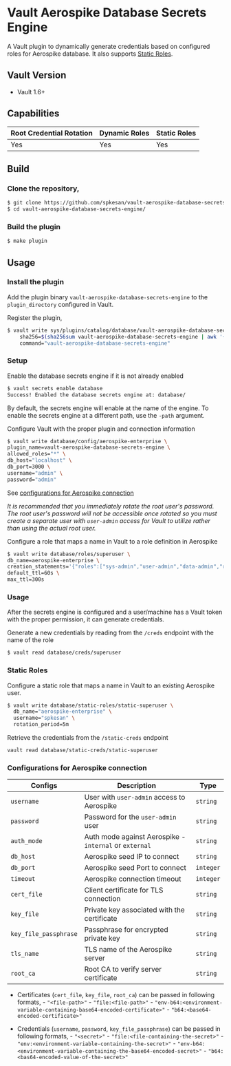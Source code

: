 # Vault Aerospike Database Secrets Engine

A Vault plugin to dynamically generate credentials based on configured roles for Aerospike database. It also supports [Static Roles](https://www.vaultproject.io/docs/secrets/databases#static-roles).

## Vault Version

- Vault 1.6+

## Capabilities

| Root Credential Rotation | Dynamic Roles | Static Roles |
| ------------------------ | ------------- | ------------ |
|           Yes            |      Yes      |      Yes     |

## Build

### Clone the repository,
```sh
$ git clone https://github.com/spkesan/vault-aerospike-database-secrets-engine.git
$ cd vault-aerospike-database-secrets-engine/
```

### Build the plugin
```sh
$ make plugin
```

## Usage

### Install the plugin

Add the plugin binary `vault-aerospike-database-secrets-engine` to the `plugin_directory` configured in Vault.

Register the plugin,
```sh
$ vault write sys/plugins/catalog/database/vault-aerospike-database-secrets-engine \
    sha256=$(sha256sum vault-aerospike-database-secrets-engine | awk '{print $1}') \
    command="vault-aerospike-database-secrets-engine"
```

### Setup

Enable the database secrets engine if it is not already enabled
```sh
$ vault secrets enable database
Success! Enabled the database secrets engine at: database/
```
By default, the secrets engine will enable at the name of the engine. To enable the secrets engine at a different path, use the `-path` argument.

Configure Vault with the proper plugin and connection information
```sh
$ vault write database/config/aerospike-enterprise \
plugin_name=vault-aerospike-database-secrets-engine \
allowed_roles="*" \
db_host="localhost" \
db_port=3000 \
username="admin" \
password="admin"
```

See [configurations for Aerospike connection](#configurations-for-aerospike-connection)

*It is recommended that you immediately rotate the root user's password. The root user's password will not be accessible once rotated so you must create a separate user with `user-admin` access for Vault to utilize rather than using the actual root user.*

Configure a role that maps a name in Vault to a role definition in Aerospike
```sh
$ vault write database/roles/superuser \
db_name=aerospike-enterprise \
creation_statements='{"roles":["sys-admin","user-admin","data-admin","read-write-udf"]}' \
default_ttl=60s \
max_ttl=300s
```

### Usage

After the secrets engine is configured and a user/machine has a Vault token with the proper permission, it can generate credentials.

Generate a new credentials by reading from the `/creds` endpoint with the name of the role
```sh
$ vault read database/creds/superuser
```

### Static Roles

Configure a static role that maps a name in Vault to an existing Aerospike user.
```sh
$ vault write database/static-roles/static-superuser \
  db_name="aerospike-enterprise" \
  username="spkesan" \
  rotation_period=5m
```

Retrieve the credentials from the `/static-creds` endpoint
```sh
vault read database/static-creds/static-superuser
```

### Configurations for Aerospike connection

| Configs | Description | Type |
| ------- | ----------- | ---- |
| `username`| User with `user-admin` access to Aerospike | `string` |
| `password` | Password for the `user-admin` user | `string` |
| `auth_mode` | Auth mode against Aerospike - `internal` or `external` | `string` |
| `db_host` | Aerospike seed IP to connect | `string` |
| `db_port` | Aerospike seed Port to connect | `integer` |
| `timeout` | Aerospike connection timeout | `integer` |
| `cert_file` | Client certificate for TLS connection | `string` |
| `key_file` | Private key associated with the certificate | `string` |
| `key_file_passphrase` | Passphrase for encrypted private key | `string` |
| `tls_name` | TLS name of the Aerospike server | `string` |
| `root_ca` | Root CA to verify server certificate | `string` |

- Certificates (`cert_file`, `key_file`, `root_ca`) can be passed in following formats,
	  - `"<file-path>"`
	  - `"file:<file-path>"`
	  - `"env-b64:<environment-variable-containing-base64-encoded-certificate>"`
	  - `"b64:<base64-encoded-certificate>"`

- Credentials (`username`, `password`, `key_file_passphrase`) can be passed in following formats,
	  - `"<secret>"`
	  - `"file:<file-containing-the-secret>"`
	  - `"env:<environment-variable-containing-the-secret>"`
	  - `"env-b64:<environment-variable-containing-the-base64-encoded-secret>"`
	  - `"b64:<bas64-encoded-value-of-the-secret>"`
